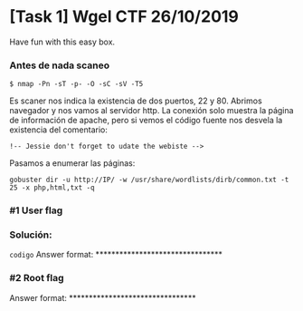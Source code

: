 # [Task 1] Wgel CTF 26/10/2019
Have fun with this easy box.
### Antes de nada scaneo
```
$ nmap -Pn -sT -p- -O -sC -sV -T5
```
<p>
Es scaner nos indica la existencia de dos puertos, 22 y 80. Abrimos navegador y nos vamos al servidor http. La conexión solo muestra la página de información de apache, pero si vemos el código fuente nos desvela la existencia del comentario:
<p>
 
```
!-- Jessie don't forget to udate the webiste -->
```

<p>
Pasamos a enumerar las páginas:
<p>
 
```
gobuster dir -u http://IP/ -w /usr/share/wordlists/dirb/common.txt -t 25 -x php,html,txt -q
```
<p>
 
### #1	User flag<p>
### Solución:
`codigo`
Answer format: ********************************


### #2	Root flag
 
Answer format: ********************************

